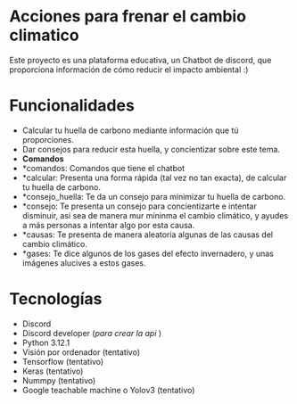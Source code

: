 # Acciones para frenar el cambio climatico
Este proyecto es una plataforma educativa, un Chatbot de discord, que proporciona información de cómo reducir el impacto ambiental :)

# Funcionalidades
- Calcular tu huella de carbono mediante información que tú proporciones.
- Dar consejos para reducir esta huella, y concientizar sobre este tema.
- **Comandos**
- *comandos: Comandos que tiene el chatbot
- *calcular: Presenta una forma rápida (tal vez no tan exacta), de calcular tu huella de carbono.
- *consejo_huella: Te da un consejo para minimizar tu huella de carbono.
- *consejo: Te presenta un consejo para concientizarte e intentar disminuir, asi sea de manera mur míninma el cambio climático, y ayudes a más personas a intentar algo por esta causa.
- *causas: Te presenta de manera aleatoria algunas de las causas del cambio climático.
- *gases: Te dice algunos de los gases del efecto invernadero, y unas imágenes alucives a estos gases.

# Tecnologías
- Discord
- Discord developer (*para crear la api* )
- Python 3.12.1
- Visión por ordenador (tentativo)
- Tensorflow (tentativo)
- Keras (tentativo)
- Nummpy (tentativo)
- Google teachable machine o Yolov3 (tentativo)
